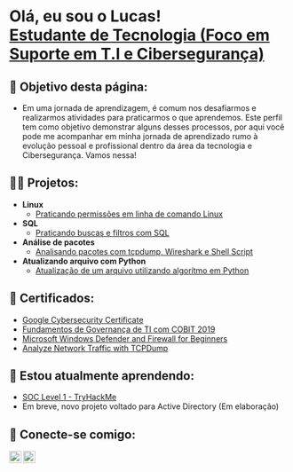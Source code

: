 <h1>Olá, eu sou o Lucas! <br/><a href="https://www.linkedin.com/in/lucasmend0nca/">Estudante de Tecnologia (Foco em Suporte em T.I e Cibersegurança)</a>


<h2>🤔 Objetivo desta página:</h2>

- Em uma jornada de aprendizagem, é comum nos desafiarmos e realizarmos atividades para praticarmos o que aprendemos. Este perfil tem como objetivo demonstrar alguns desses processos, por aqui você pode me acompanhar em minha jornada de aprendizado rumo à evolução pessoal e profissional dentro da área da tecnologia e Cibersegurança. Vamos nessa!



<h2>👨‍💻 Projetos:</h2>

- <b>Linux</b>
  - [Praticando permissões em linha de comando Linux](https://github.com/Lucaswm09/Projetos/blob/main/Permiss%C3%B5es_em_Linux.md)
- <b>SQL</b>
  - [Praticando buscas e filtros com SQL](https://github.com/Lucaswm09/Projetos/blob/main/Filtros_SQL.md)
- <b>Análise de pacotes</b>
  - [Analisando pacotes com tcpdump, Wireshark e Shell Script](https://github.com/Lucaswm09/Projetos/blob/main/Analisando_pacotes_com_tcpdump_wireshark_shellscript.md)
- <b>Atualizando arquivo com Python</b>
  - [Atualização de um arquivo utilizando algorítmo em Python](https://github.com/Lucaswm09/Projetos/blob/main/Atualizando_arquivo_com_algoritmo_em_Python.md)

<h2>📄 Certificados:</h2>

- [Google Cybersecurity Certificate](https://coursera.org/verify/professional-cert/V4P3T2M2ETEZ)
- [Fundamentos de Governança de TI com COBIT 2019](https://www.udemy.com/certificate/UC-c033cde2-c0ea-47de-8136-de61075900cd/)
- [Microsoft Windows Defender and Firewall for Beginners](https://www.coursera.org/account/accomplishments/certificate/8JDUJ8H7WFHW)
- [Analyze Network Traffic with TCPDump](https://coursera.org/verify/UBHB5QCV8QHY)

<h2>🌱 Estou atualmente aprendendo:</h2>

  - [SOC Level 1 - TryHackMe](https://tryhackme.com/path/outline/soclevel1)
  - Em breve, novo projeto voltado para Active Directory (Em elaboração)


<h2> 🤳 Conecte-se comigo:</h2>

[<img align="left" alt="JoshMadakor | LinkedIn" width="22px" src="https://cdn.jsdelivr.net/npm/simple-icons@v3/icons/linkedin.svg" />][linkedin]
[<img align="left" alt="JoshMadakor | Instagram" width="22px" src="https://cdn.jsdelivr.net/npm/simple-icons@v3/icons/instagram.svg" />][instagram]

[instagram]: https://www.instagram.com/lucaswilson05
[linkedin]: https://linkedin.com/in/lucasmend0nca


<!--
**Lucaswm09/Lucaswm09** is a ✨ _special_ ✨ repository because its `README.md` (this file) appears on your GitHub profile.

Here are some ideas to get you started:

- 🔭 I’m currently working on ...
- 🌱 I’m currently learning ...
- 👯 I’m looking to collaborate on ...
- 🤔 I’m looking for help with ...
- 💬 Ask me about ...
- 📫 How to reach me: ...
- 😄 Pronouns: ...
- ⚡ Fun fact: ...
-->
